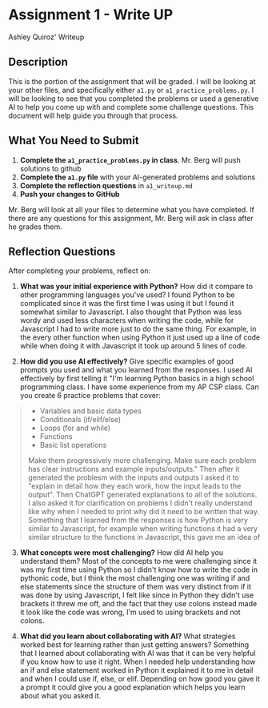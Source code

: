 # Assignment 1 - Write UP

Ashley Quiroz' Writeup

## Description
This is the portion of the assignment that will be graded.  I will be looking at your other files, and specifically either `a1.py` or `a1_practice_problems.py`.  I will be looking to see that you completed the problems or used a generative AI to help you come up with and complete some challenge questions.  This document will help guide you through that process.

## What You Need to Submit
1. **Complete the `a1_practice_problems.py` in class**.  Mr. Berg will push solutions to github
2. **Complete the `a1.py` file** with your AI-generated problems and solutions
3. **Complete the reflection questions** in `a1_writeup.md`
4. **Push your changes to GitHub**

Mr. Berg will look at all your files to determine what you have completed.  If there are any questions for this assignment, Mr. Berg will ask in class after he grades them.


## Reflection Questions

After completing your problems, reflect on:

1. **What was your initial experience with Python?** How did it compare to other programming languages you've used?
I found Python to be complicated since it was the first time I was using it but I found it somewhat similar to Javascript. I also thought that Python was less wordy and used less characters when writing the code, while for Javascript I had to write more just to do the same thing. For example, in the every other function when using Python it just used up a line of code while when doing it with Javascript it took up around 5 lines of code.

2. **How did you use AI effectively?** Give specific examples of good prompts you used and what you learned from the responses.
I used AI effectively by first telling it "I'm learning Python basics in a high school programming class. I have some experience from my AP CSP class. Can you create 6 practice problems that cover: 
> - Variables and basic data types
> - Conditionals (if/elif/else)
> - Loops (for and while)
> - Functions
> - Basic list operations
> 
> Make them progressively more challenging. Make sure each problem has clear instructions and example inputs/outputs." Then after it generated the problesm with the inputs and outputs I asked it to "explain in detail how they each work, how the input leads to the output". Then ChatGPT generated explanations to all of the solutions. I also asked it for clarification on problems I didn't really understand like why when I needed to print why did it need to be written that way. Something that I learned from the responses is how Python is very similar to Javascript, for example when writing functions it had a very similar structure to the functions in Javascript, this gave me an idea of 

3. **What concepts were most challenging?** How did AI help you understand them?
Most of the concepts to me were challenging since it was my first time using Python so I didn't know how to write the code in pythonic code, but I think the most challenging one was writing if and else statements since the structure of them was very distinct from if it was done by using Javascript, I felt like since in Python they didn't use brackets it threw me off, and the fact that they use colons instead made it look like the code was wrong, I'm used to using brackets and not colons. 

4. **What did you learn about collaborating with AI?** What strategies worked best for learning rather than just getting answers?
Something that I learned about collaborating with AI was that it can be very helpful if you know how to use it right. When I needed help understanding how an if and else statement worked in Python it explained it to me in detail and when I could use if, else, or elif. Depending on how good you gave it a prompt it could give you a good explanation which helps you learn about what you asked it.